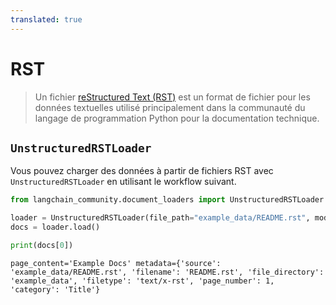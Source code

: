 ```yaml
---
translated: true
---
```


# RST

>Un fichier [reStructured Text (RST)](https://en.wikipedia.org/wiki/ReStructuredText) est un format de fichier pour les données textuelles utilisé principalement dans la communauté du langage de programmation Python pour la documentation technique.

## `UnstructuredRSTLoader`

Vous pouvez charger des données à partir de fichiers RST avec `UnstructuredRSTLoader` en utilisant le workflow suivant.

```python
from langchain_community.document_loaders import UnstructuredRSTLoader
```

```python
loader = UnstructuredRSTLoader(file_path="example_data/README.rst", mode="elements")
docs = loader.load()
```

```python
print(docs[0])
```

```output
page_content='Example Docs' metadata={'source': 'example_data/README.rst', 'filename': 'README.rst', 'file_directory': 'example_data', 'filetype': 'text/x-rst', 'page_number': 1, 'category': 'Title'}
```
